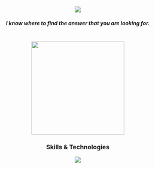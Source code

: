 <div align="center">
  <h3 align="center">
    <img src="https://readme-typing-svg.herokuapp.com/?font=Kanit&size=35&center=true&vCenter=true&weight=600&color=D6F700FF&width=500&height=70&duration=4000&lines=Hi,+I'm+Subhajeetch;+A+Web+Developer;" />
</h3>
  <h5>I know where to find the answer that you are looking for.</h5>
  <br>
  <img height="248px" src="https://github.com/user-attachments/assets/fc6fc63d-03cb-4b24-a936-69c053e66d6c">
  <br>
  <h3>Skills & Technologies</h3>
  <div>
    <p align="center">
      <a href="https://github.com/Subhajeetch">
        <img src="https://skillicons.dev/icons?i=js,html,css,git,github,replit,ai" />
      </a>
    </p>
  </div>
</div>
